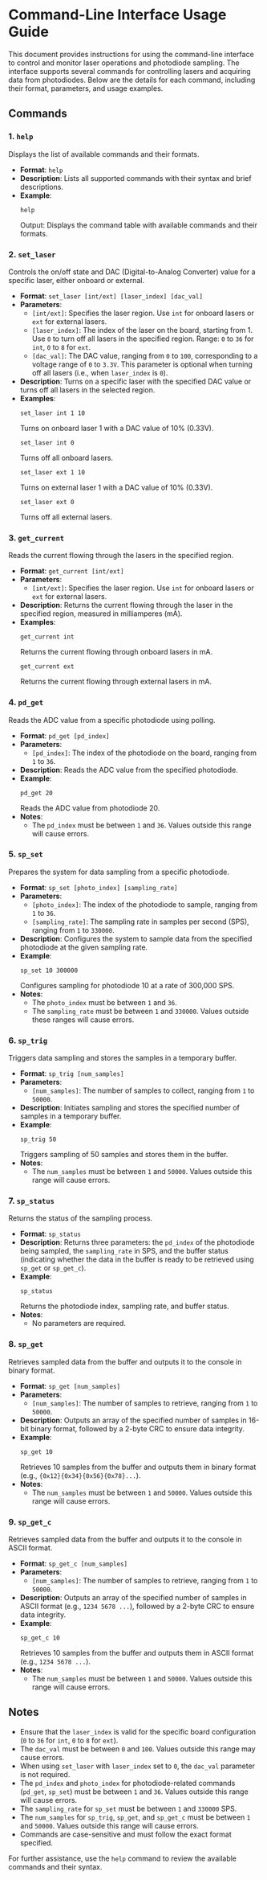 # Command-Line Interface Usage Guide

This document provides instructions for using the command-line interface to control and monitor laser operations and photodiode sampling. The interface supports several commands for controlling lasers and acquiring data from photodiodes. Below are the details for each command, including their format, parameters, and usage examples.

## Commands

### 1. `help`
Displays the list of available commands and their formats.

- **Format**: `help`
- **Description**: Lists all supported commands with their syntax and brief descriptions.
- **Example**:
  ```
  help
  ```
  Output: Displays the command table with available commands and their formats.

### 2. `set_laser`
Controls the on/off state and DAC (Digital-to-Analog Converter) value for a specific laser, either onboard or external.

- **Format**: `set_laser [int/ext] [laser_index] [dac_val]`
- **Parameters**:
  - `[int/ext]`: Specifies the laser region. Use `int` for onboard lasers or `ext` for external lasers.
  - `[laser_index]`: The index of the laser on the board, starting from 1. Use `0` to turn off all lasers in the specified region. Range: `0` to `36` for `int`, `0` to `8` for `ext`.
  - `[dac_val]`: The DAC value, ranging from `0` to `100`, corresponding to a voltage range of `0` to `3.3V`. This parameter is optional when turning off all lasers (i.e., when `laser_index` is `0`).
- **Description**: Turns on a specific laser with the specified DAC value or turns off all lasers in the selected region.
- **Examples**:
  ```
  set_laser int 1 10
  ```
  Turns on onboard laser 1 with a DAC value of 10% (0.33V).
  ```
  set_laser int 0
  ```
  Turns off all onboard lasers.
  ```
  set_laser ext 1 10
  ```
  Turns on external laser 1 with a DAC value of 10% (0.33V).
  ```
  set_laser ext 0
  ```
  Turns off all external lasers.

### 3. `get_current`
Reads the current flowing through the lasers in the specified region.

- **Format**: `get_current [int/ext]`
- **Parameters**:
  - `[int/ext]`: Specifies the laser region. Use `int` for onboard lasers or `ext` for external lasers.
- **Description**: Returns the current flowing through the laser in the specified region, measured in milliamperes (mA).
- **Examples**:
  ```
  get_current int
  ```
  Returns the current flowing through onboard lasers in mA.
  ```
  get_current ext
  ```
  Returns the current flowing through external lasers in mA.

### 4. `pd_get`
Reads the ADC value from a specific photodiode using polling.

- **Format**: `pd_get [pd_index]`
- **Parameters**:
  - `[pd_index]`: The index of the photodiode on the board, ranging from `1` to `36`.
- **Description**: Reads the ADC value from the specified photodiode.
- **Example**:
  ```
  pd_get 20
  ```
  Reads the ADC value from photodiode 20.
- **Notes**:
  - The `pd_index` must be between `1` and `36`. Values outside this range will cause errors.

### 5. `sp_set`
Prepares the system for data sampling from a specific photodiode.

- **Format**: `sp_set [photo_index] [sampling_rate]`
- **Parameters**:
  - `[photo_index]`: The index of the photodiode to sample, ranging from `1` to `36`.
  - `[sampling_rate]`: The sampling rate in samples per second (SPS), ranging from `1` to `330000`.
- **Description**: Configures the system to sample data from the specified photodiode at the given sampling rate.
- **Example**:
  ```
  sp_set 10 300000
  ```
  Configures sampling for photodiode 10 at a rate of 300,000 SPS.
- **Notes**:
  - The `photo_index` must be between `1` and `36`.
  - The `sampling_rate` must be between `1` and `330000`. Values outside these ranges will cause errors.

### 6. `sp_trig`
Triggers data sampling and stores the samples in a temporary buffer.

- **Format**: `sp_trig [num_samples]`
- **Parameters**:
  - `[num_samples]`: The number of samples to collect, ranging from `1` to `50000`.
- **Description**: Initiates sampling and stores the specified number of samples in a temporary buffer.
- **Example**:
  ```
  sp_trig 50
  ```
  Triggers sampling of 50 samples and stores them in the buffer.
- **Notes**:
  - The `num_samples` must be between `1` and `50000`. Values outside this range will cause errors.

### 7. `sp_status`
Returns the status of the sampling process.

- **Format**: `sp_status`
- **Description**: Returns three parameters: the `pd_index` of the photodiode being sampled, the `sampling_rate` in SPS, and the buffer status (indicating whether the data in the buffer is ready to be retrieved using `sp_get` or `sp_get_c`).
- **Example**:
  ```
  sp_status
  ```
  Returns the photodiode index, sampling rate, and buffer status.
- **Notes**:
  - No parameters are required.

### 8. `sp_get`
Retrieves sampled data from the buffer and outputs it to the console in binary format.

- **Format**: `sp_get [num_samples]`
- **Parameters**:
  - `[num_samples]`: The number of samples to retrieve, ranging from `1` to `50000`.
- **Description**: Outputs an array of the specified number of samples in 16-bit binary format, followed by a 2-byte CRC to ensure data integrity.
- **Example**:
  ```
  sp_get 10
  ```
  Retrieves 10 samples from the buffer and outputs them in binary format (e.g., `{0x12}{0x34}{0x56}{0x78}...`).
- **Notes**:
  - The `num_samples` must be between `1` and `50000`. Values outside this range will cause errors.

### 9. `sp_get_c`
Retrieves sampled data from the buffer and outputs it to the console in ASCII format.

- **Format**: `sp_get_c [num_samples]`
- **Parameters**:
  - `[num_samples]`: The number of samples to retrieve, ranging from `1` to `50000`.
- **Description**: Outputs an array of the specified number of samples in ASCII format (e.g., `1234 5678 ...`), followed by a 2-byte CRC to ensure data integrity.
- **Example**:
  ```
  sp_get_c 10
  ```
  Retrieves 10 samples from the buffer and outputs them in ASCII format (e.g., `1234 5678 ...`).
- **Notes**:
  - The `num_samples` must be between `1` and `50000`. Values outside this range will cause errors.

## Notes
- Ensure that the `laser_index` is valid for the specific board configuration (`0` to `36` for `int`, `0` to `8` for `ext`).
- The `dac_val` must be between `0` and `100`. Values outside this range may cause errors.
- When using `set_laser` with `laser_index` set to `0`, the `dac_val` parameter is not required.
- The `pd_index` and `photo_index` for photodiode-related commands (`pd_get`, `sp_set`) must be between `1` and `36`. Values outside this range will cause errors.
- The `sampling_rate` for `sp_set` must be between `1` and `330000` SPS.
- The `num_samples` for `sp_trig`, `sp_get`, and `sp_get_c` must be between `1` and `50000`. Values outside this range will cause errors.
- Commands are case-sensitive and must follow the exact format specified.

For further assistance, use the `help` command to review the available commands and their syntax.